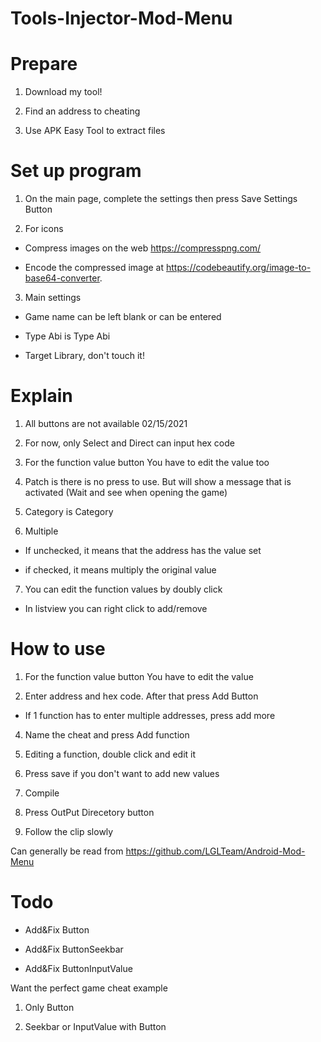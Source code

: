 # Tools-Injector-Mod-Menu


# Prepare

1. Download my tool!

2. Find an address to cheating

3. Use APK Easy Tool to extract files


# Set up program

1. On the main page, complete the settings then press Save Settings Button

2. For icons

- Compress images on the web https://compresspng.com/

- Encode the compressed image at https://codebeautify.org/image-to-base64-converter.

3. Main settings

- Game name can be left blank or can be entered

- Type Abi is Type Abi

- Target Library, don't touch it!


# Explain
1. All buttons are not available 02/15/2021

2. For now, only Select and Direct can input hex code

3. For the function value button You have to edit the value too

4. Patch is there is no press to use. But will show a message that is activated (Wait and see when opening the game)

5. Category is Category

6. Multiple

- If unchecked, it means that the address has the value set

- if checked, it means multiply the original value

7. You can edit the function values by doubly click

- In listview you can right click to add/remove


# How to use

1. For the function value button You have to edit the value

2. Enter address and hex code. After that press Add Button 
- If 1 function has to enter multiple addresses, press add more

4. Name the cheat and press Add function

5. Editing a function, double click and edit it

6. Press save if you don't want to add new values

7. Compile

8. Press OutPut Direcetory button

9. Follow the clip slowly

Can generally be read from 
https://github.com/LGLTeam/Android-Mod-Menu


# Todo

- Add&Fix Button

- Add&Fix ButtonSeekbar

- Add&Fix ButtonInputValue


Want the perfect game cheat example

1. Only Button

2. Seekbar or InputValue with Button
